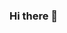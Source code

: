 ### Hi there 👋

<!--
**CyberFahks/Cyberfahks** is a ✨ _special_ ✨ repository because its `README.md` (this file) appears on your GitHub profile.

Here are some ideas to get you started:

- 🔭 I’m currently working on ...
- 🌱 I’m currently learning Graphic Design and Media at SNHU
- 👯 I’m looking to collaborate on .design projects.
- 🤔 I’m looking for help with coding for Graphic Designers and web development.
- ⚡ Fun fact: I am 51 years old and decided to finally get a degree.
-->
